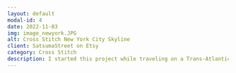 ```yaml
---
layout: default
modal-id: 4
date: 2022-11-03
img: image_newyork.JPG
alt: Cross Stitch New York City Skyline
client: SatsumaStreet on Etsy
category: Cross Stitch
description: I started this project while traveling on a Trans-Atlantic cruise from Spain which ended in New York City. This was my first trip to New York. Credit for the pattern goes to SatsumaStreet on Etsy.
---
```

